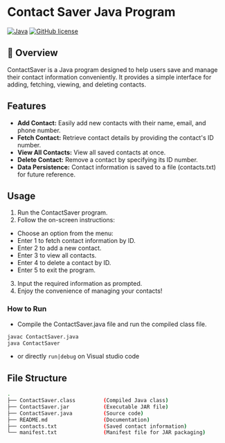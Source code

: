 # Contact Saver Java Program

[![Java](https://img.shields.io/badge/Java-Contact%20Saver-blue)](https://www.java.com/)
[![GitHub license](https://img.shields.io/badge/License-MIT-green)](LICENSE)

## 📝 Overview
ContactSaver is a Java program designed to help users save and manage their contact information conveniently. It provides a simple interface for adding, fetching, viewing, and deleting contacts.

## Features
- **Add Contact:** Easily add new contacts with their name, email, and phone number.
- **Fetch Contact:** Retrieve contact details by providing the contact's ID number.
- **View All Contacts:** View all saved contacts at once.
- **Delete Contact:** Remove a contact by specifying its ID number.
- **Data Persistence:** Contact information is saved to a file (contacts.txt) for future reference.

## Usage
1. Run the ContactSaver program.
2.  Follow the on-screen instructions:
- Choose an option from the menu:
- Enter 1 to fetch contact information by ID.
- Enter 2 to add a new contact.
- Enter 3 to view all contacts.
- Enter 4 to delete a contact by ID.
- Enter 5 to exit the program.
3. Input the required information as prompted.
4. Enjoy the convenience of managing your contacts!

### How to Run
- Compile the ContactSaver.java file and run the compiled class file.
```bash
javac ContactSaver.java
java ContactSaver
```
- or directly `run|debug` on Visual studio code

## File Structure
```bash
.
├── ContactSaver.class         (Compiled Java class)
├── ContactSaver.jar           (Executable JAR file)
├── ContactSaver.java          (Source code)
├── README.md                  (Documentation)
├── contacts.txt               (Saved contact information)
└── manifest.txt               (Manifest file for JAR packaging)
```